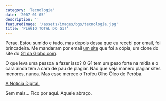 ```yaml
---
category: 'Tecnologia'
date: '2007-01-05'
description: ''
featuredImage: '/assets/images/bgs/tecnologia.jpg'
title: 'PLÁGIO TOTAL DO G1!'
---
```


Perae. Estou sumido e tudo, mas depois dessa que eu recebi por email, foi brincadeira. Me mandaram por email [um site](http://www.anoticiadigital.com.br/) que foi a cópia, um clone do site do [G1 da Globo.com](http://www.g1.com.br).

O que leva uma pessoa a fazer isso? O G1 tem um peso forte na mídia e o cara ainda têm a cara de pau de plagiar. Não que seja manero plagiar sites menores, nunca. Mas esse merece o Troféu Olho Óleo de Peróba.

[A Notícia Digital.](http://www.anoticiadigital.com.br/)

Sem mais... Fico por aqui. Aquele abraço.
